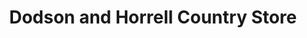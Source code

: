 ---
title: "Dodson and Horrell Country Store"
url: /kettering/dodson-and-horrell-country-store/
shop: Gemüse & Obst
---